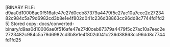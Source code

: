 [BINARY FILE: d9aa0d10006ae0f516afe47e27d0ceb87379a4479f5c27ac10a7eec2e2723482c984c5a79d6982cd3b8e1e4f802d041c236d38863cc96dd8c7744fd1fd25]
Stored copy: docs/converted-binary/d9aa0d10006ae0f516afe47e27d0ceb87379a4479f5c27ac10a7eec2e2723482c984c5a79d6982cd3b8e1e4f802d041c236d38863cc96dd8c7744fd1fd25
